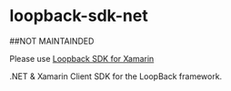 loopback-sdk-net
====================

##NOT MAINTAINDED

Please use [Loopback SDK for Xamarin](https://github.com/strongloop/loopback-sdk-xamarin)

.NET & Xamarin Client SDK for the LoopBack framework.
